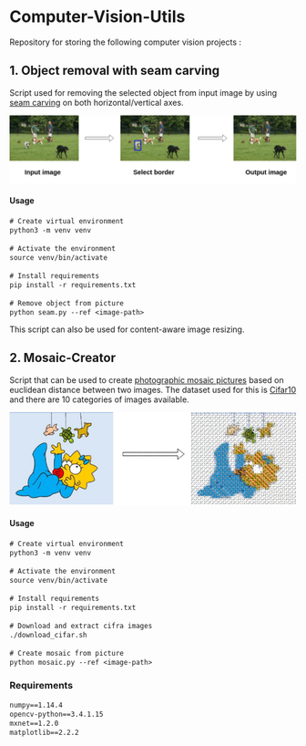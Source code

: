 # Computer-Vision-Utils
Repository for storing the following computer vision projects :

## 1. Object removal with seam carving
Script used for removing the selected object from input image by using [seam carving](https://en.wikipedia.org/wiki/Seam_carving) on both horizontal/vertical axes. 

![alt image](https://github.com/CretuCalin/Computer-Vision-Utils/blob/master/images/seam.png "Removing dog from picture")
#### Usage
```
# Create virtual environment
python3 -m venv venv

# Activate the environment 
source venv/bin/activate

# Install requirements 
pip install -r requirements.txt

# Remove object from picture
python seam.py --ref <image-path>
```

This script can also be used for content-aware image resizing.



## 2. Mosaic-Creator
Script that can be used to create [photographic mosaic pictures](https://en.wikipedia.org/wiki/Photographic_mosaic) based on euclidean distance between two images. The dataset used for this is [Cifar10](https://www.cs.toronto.edu/~kriz/cifar.html) and there are 10 categories of images available. 

![alt image](https://github.com/CretuCalin/Computer-Vision-Utils/blob/master/images/mosaic.png "Simpson image made of birds")

#### Usage
```
# Create virtual environment
python3 -m venv venv

# Activate the environment 
source venv/bin/activate

# Install requirements 
pip install -r requirements.txt

# Download and extract cifra images
./download_cifar.sh

# Create mosaic from picture
python mosaic.py --ref <image-path>
```

### Requirements
```
numpy==1.14.4
opencv-python==3.4.1.15
mxnet==1.2.0
matplotlib==2.2.2
```
